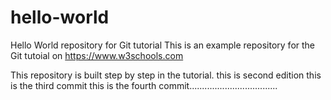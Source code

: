 # hello-world
Hello World repository for Git tutorial
This is an example repository for the Git tutoial on https://www.w3schools.com

This repository is built step by step in the tutorial. 
this is second edition 
this is the third commit
this is the fourth commit...................................
